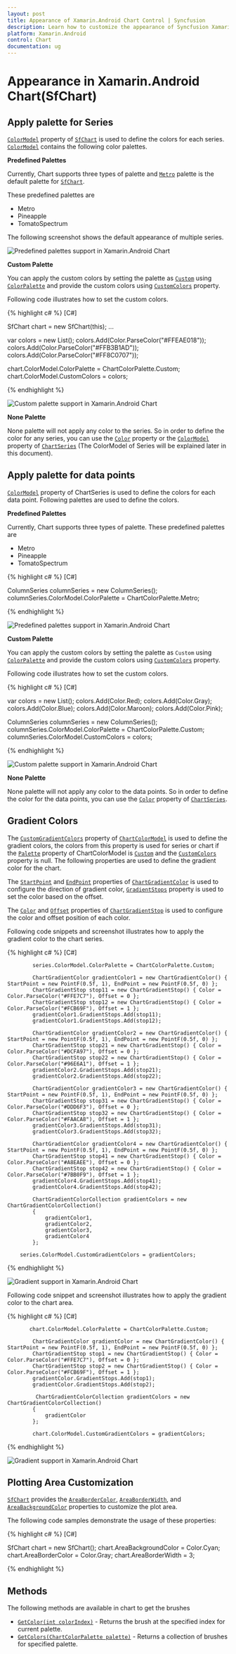 ```yaml
---
layout: post
title: Appearance of Xamarin.Android Chart Control | Syncfusion
description: Learn how to customize the appearance of Syncfusion Xamarin.Android Chart(SfChart) control and its elements using palette.
platform: Xamarin.Android
control: Chart
documentation: ug
---
```


# Appearance in Xamarin.Android Chart(SfChart)

## Apply palette for Series

[`ColorModel`](https://help.syncfusion.com/cr/xamarin-android/Com.Syncfusion.Charts.ChartBase.html#Com_Syncfusion_Charts_ChartBase_ColorModel) property of [`SfChart`](http://help.syncfusion.com/cr/xamarin-android/Com.Syncfusion.Charts.SfChart.html) is used to define the colors for each series. [`ColorModel`](https://help.syncfusion.com/cr/xamarin-android/Com.Syncfusion.Charts.ChartBase.html#Com_Syncfusion_Charts_ChartBase_ColorModel) contains the following color palettes.

**Predefined Palettes**

Currently, Chart supports three types of palette and [`Metro`](https://help.syncfusion.com/cr/xamarin-android/Com.Syncfusion.Charts.ChartColorPalette.html#Com_Syncfusion_Charts_ChartColorPalette_Metro) palette is the default palette for [`SfChart`](https://help.syncfusion.com/cr/xamarin-android/Com.Syncfusion.Charts.SfChart.html).

These predefined palettes are

* Metro
* Pineapple
* TomatoSpectrum

 The following screenshot shows the default appearance of multiple series.

![Predefined palettes support in Xamarin.Android Chart](appearance_images/appearance_img1.png)

**Custom Palette**

You can apply the custom colors by setting the palette as [`Custom`](https://help.syncfusion.com/cr/xamarin-android/Com.Syncfusion.Charts.ChartColorPalette.html#Com_Syncfusion_Charts_ChartColorPalette_Custom) using [`ColorPalette`](https://help.syncfusion.com/cr/xamarin-android/Com.Syncfusion.Charts.ChartColorModel.html#Com_Syncfusion_Charts_ChartColorModel_ColorPalette) and provide the custom colors using [`CustomColors`](https://help.syncfusion.com/cr/xamarin-android/Com.Syncfusion.Charts.ChartColorModel.html#Com_Syncfusion_Charts_ChartColorModel_CustomColors) property.

Following code illustrates how to set the custom colors.

{% highlight c# %} 
[C#]

SfChart chart = new SfChart(this);
...

var colors = new List<Color>();
colors.Add(Color.ParseColor("#FFEAE018"));
colors.Add(Color.ParseColor("#FFB3B1AD"));
colors.Add(Color.ParseColor("#FF8C0707"));

chart.ColorModel.ColorPalette = ChartColorPalette.Custom;
chart.ColorModel.CustomColors = colors;

{% endhighlight %}

![Custom palette support in Xamarin.Android Chart](appearance_images/appearance_img2.png)

**None Palette**

None palette will not apply any color to the series. So in order to define the color for any series, you can use the [`Color`](https://help.syncfusion.com/cr/xamarin-android/Com.Syncfusion.Charts.ChartSeries.html#Com_Syncfusion_Charts_ChartSeries_Color) property or the [`ColorModel`](https://help.syncfusion.com/cr/xamarin-android/Com.Syncfusion.Charts.ChartSeries.html#Com_Syncfusion_Charts_ChartSeries_ColorModel) property of [`ChartSeries`](https://help.syncfusion.com/cr/xamarin-android/Com.Syncfusion.Charts.ChartSeries.html) (The ColorModel of Series will be explained later in this document).

## Apply palette for data points

[`ColorModel`](https://help.syncfusion.com/cr/xamarin-android/Com.Syncfusion.Charts.ChartSeries.html#Com_Syncfusion_Charts_ChartSeries_ColorModel) property of ChartSeries is used to define the colors for each data point. Following palettes are used to define the colors.

**Predefined Palettes**

Currently, Chart supports three types of palette. These predefined palettes are

* Metro
* Pineapple
* TomatoSpectrum

{% highlight c# %} 
[C#]

ColumnSeries columnSeries = new ColumnSeries();
columnSeries.ColorModel.ColorPalette = ChartColorPalette.Metro;

{% endhighlight %}

![Predefined palettes support in Xamarin.Android Chart](appearance_images/appearance_img3.png)

**Custom Palette**

You can apply the custom colors by setting the palette as `Custom` using [`ColorPalette`](https://help.syncfusion.com/cr/xamarin-android/Com.Syncfusion.Charts.ChartColorModel.html#Com_Syncfusion_Charts_ChartColorModel_ColorPalette) and provide the custom colors using [`CustomColors`](https://help.syncfusion.com/cr/xamarin-android/Com.Syncfusion.Charts.ChartColorModel.html#Com_Syncfusion_Charts_ChartColorModel_CustomColors) property.

Following code illustrates how to set the custom colors.

{% highlight c# %} 
[C#]

var colors = new List<Color>();
colors.Add(Color.Red);
colors.Add(Color.Gray);
colors.Add(Color.Blue);
colors.Add(Color.Maroon);
colors.Add(Color.Pink);

ColumnSeries columnSeries = new ColumnSeries();
columnSeries.ColorModel.ColorPalette = ChartColorPalette.Custom;
columnSeries.ColorModel.CustomColors = colors;

{% endhighlight %}

![Custom palette support in Xamarin.Android Chart](appearance_images/appearance_img4.png)

**None Palette**

None palette will not apply any color to the data points. So in order to define the color for the data points, you can use the [`Color`](https://help.syncfusion.com/cr/xamarin-android/Com.Syncfusion.Charts.ChartSeries.html#Com_Syncfusion_Charts_ChartSeries_Color) property of [`ChartSeries`](https://help.syncfusion.com/cr/xamarin-android/Com.Syncfusion.Charts.ChartSeries.html).

## Gradient Colors

The [`CustomGradientColors`](https://help.syncfusion.com/cr/xamarin-android/Com.Syncfusion.Charts.ChartColorModel.html#Com_Syncfusion_Charts_ChartColorModel_CustomGradientColors) property of [`ChartColorModel`](https://help.syncfusion.com/cr/xamarin-android/Com.Syncfusion.Charts.ChartColorModel.html) is used to define the gradient colors, the colors from this property is used for series or chart if the [`Palette`](https://help.syncfusion.com/cr/xamarin-android/Com.Syncfusion.Charts.ChartColorModel.html#Com_Syncfusion_Charts_ChartColorModel_ColorPalette) property of ChartColorModel is [`Custom`](https://help.syncfusion.com/cr/xamarin-android/Com.Syncfusion.Charts.ChartColorPalette.html#Com_Syncfusion_Charts_ChartColorPalette_Custom) and the [`CustomColors`](https://help.syncfusion.com/cr/xamarin-android/Com.Syncfusion.Charts.ChartColorModel.html#Com_Syncfusion_Charts_ChartColorModel_CustomColors) property is null. The following properties are used to define the gradient color for the chart.

The [`StartPoint`](https://help.syncfusion.com/cr/xamarin-android/Com.Syncfusion.Charts.ChartGradientColor.html#Com_Syncfusion_Charts_ChartGradientColor_StartPoint) and [`EndPoint`](https://help.syncfusion.com/cr/xamarin-android/Com.Syncfusion.Charts.ChartGradientColor.html#Com_Syncfusion_Charts_ChartGradientColor_EndPoint)  properties of [`ChartGradientColor`](https://help.syncfusion.com/cr/xamarin-android/Com.Syncfusion.Charts.ChartGradientColor.html) is used to configure the direction of gradient color, [`GradientStops`](https://help.syncfusion.com/cr/xamarin-android/Com.Syncfusion.Charts.ChartGradientColor.html#Com_Syncfusion_Charts_ChartGradientColor_GradientStops)  property is used to set the color based on the offset.

The [`Color`](https://help.syncfusion.com/cr/xamarin-android/Com.Syncfusion.Charts.ChartGradientStop.html#Com_Syncfusion_Charts_ChartGradientStop_Color) and [`Offset`](https://help.syncfusion.com/cr/xamarin-android/Com.Syncfusion.Charts.ChartGradientStop.html#Com_Syncfusion_Charts_ChartGradientStop_Offset) properties of [`ChartGradientStop`](https://help.syncfusion.com/cr/xamarin-android/Com.Syncfusion.Charts.ChartGradientStop.html) is used to configure the color and offset position of each color. 

Following code snippets and screenshot illustrates how to apply the gradient color to the chart series.

{% highlight c# %} 
[C#]

            series.ColorModel.ColorPalette = ChartColorPalette.Custom;

            ChartGradientColor gradientColor1 = new ChartGradientColor() { StartPoint = new PointF(0.5f, 1), EndPoint = new PointF(0.5f, 0) };
            ChartGradientStop stop11 = new ChartGradientStop() { Color = Color.ParseColor("#FFE7C7"), Offset = 0 };
            ChartGradientStop stop12 = new ChartGradientStop() { Color = Color.ParseColor("#FCB69F"), Offset = 1 };
            gradientColor1.GradientStops.Add(stop11);
            gradientColor1.GradientStops.Add(stop12);

            ChartGradientColor gradientColor2 = new ChartGradientColor() { StartPoint = new PointF(0.5f, 1), EndPoint = new PointF(0.5f, 0) };
            ChartGradientStop stop21 = new ChartGradientStop() { Color = Color.ParseColor("#DCFA97"), Offset = 0 };
            ChartGradientStop stop22 = new ChartGradientStop() { Color = Color.ParseColor("#96E6A1"), Offset = 1 };
            gradientColor2.GradientStops.Add(stop21);
            gradientColor2.GradientStops.Add(stop22);

            ChartGradientColor gradientColor3 = new ChartGradientColor() { StartPoint = new PointF(0.5f, 1), EndPoint = new PointF(0.5f, 0) };
            ChartGradientStop stop31 = new ChartGradientStop() { Color = Color.ParseColor("#DDD6F3"), Offset = 0 };
            ChartGradientStop stop32 = new ChartGradientStop() { Color = Color.ParseColor("#FAACA8"), Offset = 1 };
            gradientColor3.GradientStops.Add(stop31);
            gradientColor3.GradientStops.Add(stop32);

            ChartGradientColor gradientColor4 = new ChartGradientColor() { StartPoint = new PointF(0.5f, 1), EndPoint = new PointF(0.5f, 0) };
            ChartGradientStop stop41 = new ChartGradientStop() { Color = Color.ParseColor("#A8EAEE"), Offset = 0 };
            ChartGradientStop stop42 = new ChartGradientStop() { Color = Color.ParseColor("#7BB0F9"), Offset = 1 };
            gradientColor4.GradientStops.Add(stop41);
            gradientColor4.GradientStops.Add(stop42);

            ChartGradientColorCollection gradientColors = new ChartGradientColorCollection()
            {
                gradientColor1,
                gradientColor2,
                gradientColor3,
                gradientColor4
            };

        series.ColorModel.CustomGradientColors = gradientColors;

{% endhighlight %}

![Gradient support in Xamarin.Android Chart](appearance_images/gradient_series.png)

Following code snippet and screenshot illustrates how to apply the gradient color to the chart area.

{% highlight c# %} 
[C#]

           chart.ColorModel.ColorPalette = ChartColorPalette.Custom;

            ChartGradientColor gradientColor = new ChartGradientColor() { StartPoint = new PointF(0.5f, 1), EndPoint = new PointF(0.5f, 0) };
            ChartGradientStop stop1 = new ChartGradientStop() { Color = Color.ParseColor("#FFE7C7"), Offset = 0 };
            ChartGradientStop stop2 = new ChartGradientStop() { Color = Color.ParseColor("#FCB69F"), Offset = 1 };
            gradientColor.GradientStops.Add(stop1);
            gradientColor.GradientStops.Add(stop2);

             ChartGradientColorCollection gradientColors = new ChartGradientColorCollection()
            {
                gradientColor
            };

            chart.ColorModel.CustomGradientColors = gradientColors;

{% endhighlight %}

![Gradient support in Xamarin.Android Chart](appearance_images/gradient_chart.png)

## Plotting Area Customization

[`SfChart`](http://help.syncfusion.com/cr/xamarin-android/Com.Syncfusion.Charts.SfChart.html) provides the [`AreaBorderColor`](https://help.syncfusion.com/cr/xamarin-android/Com.Syncfusion.Charts.ChartBase.html#Com_Syncfusion_Charts_ChartBase_AreaBorderColor), [`AreaBorderWidth`](https://help.syncfusion.com/cr/xamarin-android/Com.Syncfusion.Charts.ChartBase.html#Com_Syncfusion_Charts_ChartBase_AreaBorderWidth), and [`AreaBackgroundColor`](https://help.syncfusion.com/cr/xamarin-android/Com.Syncfusion.Charts.ChartBase.html#Com_Syncfusion_Charts_ChartBase_AreaBackgroundColor) properties to customize the plot area.

The following code samples demonstrate the usage of these properties:

{% highlight c# %} 
[C#]

SfChart chart = new SfChart();
chart.AreaBackgroundColor = Color.Cyan;
chart.AreaBorderColor = Color.Gray;
chart.AreaBorderWidth = 3;

{% endhighlight %}

## Methods

The following methods are available in chart to get the brushes

* [`GetColor(int colorIndex)`](https://help.syncfusion.com/cr/xamarin-android/Com.Syncfusion.Charts.ChartColorModel.html#Com_Syncfusion_Charts_ChartColorModel_GetColor_System_Int32_) - Returns the brush at the specified index for current palette.
* [`GetColors(ChartColorPalette palette)`](https://help.syncfusion.com/cr/xamarin-android/Com.Syncfusion.Charts.ChartColorModel.html#Com_Syncfusion_Charts_ChartColorModel_GetColors_Com_Syncfusion_Charts_ChartColorPalette_) - Returns a collection of brushes for specified palette.

